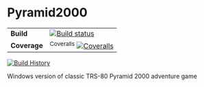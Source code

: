 Pyramid2000
===========

| | |
| --- | --- |
| **Build** | [![Build status](https://img.shields.io/appveyor/ci/drcjt/pyramid2000.svg)](https://ci.appveyor.com/project/drcjt/pyramid2000) |
| **Coverage** | <sup>Coveralls</sup> [![Coveralls](https://coveralls.io/repos/github/drcjt/Pyramid2000/badge.svg?branch=master)](https://coveralls.io/github/drcjt/Pyramid2000?branch=master) |
[![Build History](https://buildstats.info/appveyor/chart/drcjt/pyramid2000)](https://ci.appveyor.com/project/drcjt/pyramid2000)

Windows version of classic TRS-80 Pyramid 2000 adventure game
